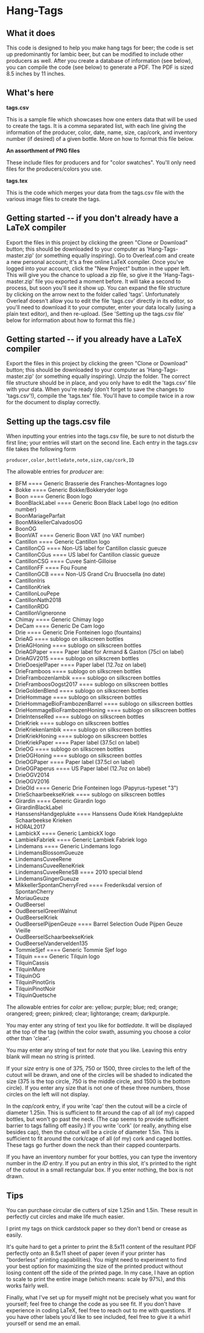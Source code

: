 # Hang-Tags

What it does
------------

This code is designed to help you make hang tags for beer; the code is set up predominantly for lambic beer, but can be modified to include other producers as well.  After you create a database of information (see below), you can compile the code (see below) to generate a PDF.  The PDF is sized 8.5 inches by 11 inches.

What's here
------------


**tags.csv**

This is a sample file which showcases how one enters data that will be used to create the tags.  It is a comma separated list, with each line giving the information of the producer, color, date, name, size, cap/cork, and inventory number (if desired) of a given bottle.  More on how to format this file below.

**An assorthment of PNG files**

These include files for producers and for "color swatches".  You'll only need files for the producers/colors you use. 
	
**tags.tex**

This is the code which merges your data from the tags.csv file with the various image files to create the tags. 
 
Getting started -- if you don't already have a LaTeX compiler
---------------------------------------------------------------

Export the files in this project by clicking the green "Clone or Download" button; this should be downloaded to your computer as 'Hang-Tags-master.zip' (or something equally inspiring).  Go to Overleaf.com and create a new personal account; it's a free online LaTeX compiler.  Once you've logged into your account, click the "New Project" button in the upper left.  This will give you the chance to upload a zip file, so give it the 'Hang-Tags-master.zip' file you exported a moment before. It will take a second to process, but soon you'll see it show up.  You can expand the file structure by clicking on the arrow next to the folder called 'tags'.  Unfortunately Overleaf doesn't allow you to edit the file 'tags.csv' directly in its editor, so you'll need to download it to your computer, enter your data locally (using a plain text editor), and then re-upload.  (See 'Setting up the tags.csv file' below for information about how to format this file.)

Getting started -- if you already have a LaTeX compiler
-------------------------------------------------------

Export the files in this project by clicking the green "Clone or Download" button; this should be downloaded to your computer as 'Hang-Tags-master.zip' (or something equally inspiring).  Unzip the folder.  The correct file structure should be in place, and you only have to edit the 'tags.csv' file with your data.  When you're ready (don't forget to save the changes to 'tags.csv'!), compile the 'tags.tex' file. You'll have to compile twice in a row for the document to display correctly.

Setting up the tags.csv file
----------------------------

When inputting your entries into the tags.csv file, be sure to not disturb the first line; your entries will start on the second line. Each entry in the tags.csv file takes the following form

    producer,color,bottledate,note,size,cap/cork,ID
    
The allowable entries for *producer* are: 
*	BFM					====		Generic Brasserie des Franches-Montagnes logo
*	Bokke					====		Generic Bokke/Bokkeryder logo
*	Boon					====    	Generic Boon logo
* 	BoonBlackLabel				====		Generic Boon Black Label logo (no edition number)
*	BoonMariageParfait
*	BoonMikkellerCalvadosOG		
*	BoonOG						
*	BoonVAT					====		Generic Boon VAT (no VAT number)
*	Cantillon				====		Generic Cantillon logo
*	CantillonCG				====		Non-US label for Cantillon classic gueuze
*	CantillonCGus				====		US label for Cantillon classic gueuze
*	CantillonCSG				====		Cuvee Saint-Gilloise
*	CantillonFF				====		Fou Foune
*	CantillonGCB				====		Non-US Grand Cru Bruocsella (no date)
*	CantillonIris				
*	CantillonKriek
*	CantillonLouPepe
*	CantillonNath2018
*	CantillonRDG
*	CantillonVigneronne
*	Chimay					====		Generic Chimay logo
*	DeCam					====		Generic De Cam logo
*	Drie					====		Generic Drie Fonteinen logo (fountains)
*	DrieAG					====		sublogo on silkscreen bottles
*	DrieAGHoning				====		sublogo on silkscreen bottles
*	DrieAGPaper				====		Paper label for Armand & Gaston (75cl on label)
*	DrieAGV2015				====		sublogo on silkscreen bottles
*	DrieDoesjelPaper			====		Paper label (12.7oz on label)
*	DrieFramboos				====		sublogo on silkscreen bottles
*	DrieFrambozenlambik			====		sublogo on silkscreen bottles
*	DrieFramboosOogst2017			====		sublogo on silkscreen bottles
*	DrieGoldenBlend				====		sublogo on silkscreen bottles
*	DrieHommage				====		sublogo on silkscreen bottles
*	DrieHommageBioFrambozenBarrel		====		sublogo on silkscreen bottles
*	DrieHommageBioFrambozenHoning		====		sublogo on silkscreen bottles
*	DrieIntenseRed				====		sublogo on silkscreen bottles
*	DrieKriek				====		sublogo on silkscreen bottles
*	DrieKriekenlambik			====		sublogo on silkscreen bottles
*	DrieKriekHoning				====		sublogo on silkscreen bottles
*	DrieKriekPaper				====		Paper label (37.5cl on label)
*	DrieOG					====		sublogo on silkscreen bottles
*	DrieOGHoning				====		sublogo on silkscreen bottles
*	DrieOGPaper				====		Paper label (37.5cl on label)
*	DrieOGPaperus				====		US Paper label (12.7oz on label)
*	DrieOGV2014						
*	DrieOGV2016
*	DrieOld					====		Generic Drie Fonteinen logo (Papyrus-typeset "3")
*	DrieSchaarbeekseKriek			====		sublogo on silkscreen bottles
*	Girardin				====		Generic Girardin logo
*	GirardinBlackLabel				
*	HanssensHandgeplukte			====		Hanssens Oude Kriek Handgeplukte Schaarbeekse Krieken
*	HORAL2017
*	LambickX				====		Generic LambickX logo
*	LambiekFabriek				====		Generic Lambiek Fabriek logo
*	Lindemans				====		Generic Lindemans logo
*	LindemansBlossomGueuze
*	LindemansCuveeRene
*	LindemansCuveeReneKriek
*	LindemansCuveeReneSB			====		2010 special blend
*	LindemansGingerGueuze
*	MikkellerSpontanCherryFred		====		Frederiksdal version of SpontanCherry
*	MoriauGeuze
*	OudBeersel
*	OudBeerselGreenWalnut
*	OudBeerselKriek
*	OudBeerselPijpenGeuze			====		Barrel Selection Oude Pijpen Geuze Vieille
*	OudBeerselSchaarbeekseKriek
*	OudBeerselVandervelden135
*	TommieSjef				====		Generic Tommie Sjef logo
*	Tilquin					====		Generic Tilquin logo
*	TilquinCassis
*	TilquinMure
*	TilquinOG
*	TilquinPinotGris
*	TilquinPinotNoir
*	TilquinQuetsche

The allowable entries for *color* are:
		yellow;
		purple;
		blue;
		red;
		orange;
		orangered;
		green;
		pinkred;
		clear;
		lightorange;
		cream;
		darkpurple.
		
You may enter any string of text you like for *bottledate*.  It will be displayed at the top of the tag (within the color swath, assuming you choose a color other than 'clear'.

You may enter any string of text for  *note* that you like.  Leaving this entry blank will mean no string is printed.

If your *size* entry is one of 375, 750 or 1500, three circles to the left of the cutout will be drawn, and one of the circles will be shaded to indicated the size (375 is the top circle, 750 is the middle circle, and 1500 is the bottom circle).  If you enter any size that is not one of these three numbers, those circles on the left will not display.

In the *cap/cork* entry, if you write 'cap' then the cutout will be a circle of diameter 1.25in.  This is sufficient to fit around the cap of all (of my) capped bottles, but won't go past the neck.  (The cap seems to provide sufficient barrier to tags falling off easily.)  If you write 'cork' (or really, anything else besides cap), then the cutout will be a circle of diameter 1.5in.  This is sufficient to fit around the cork/cage of all (of my) cork and caged bottles.  These tags go further down the neck than their capped counterparts.

If you have an inventory number for your bottles, you can type the inventory number in the *ID* entry.  If you put an entry in this slot, it's printed to the right of the cutout in a small rectangular box.  If you enter nothing, the box is not drawn.


Tips
----

You can purchase circular die cutters of size 1.25in and 1.5in.  These result in perfectly cut circles and make life much easier.

I print my tags on thick cardstock paper so they don't bend or crease as easily.

It's quite hard to get a printer to print the 8.5x11 content of the resultant PDF perfectly onto an 8.5x11 sheet of paper (even if your printer has "borderless" printing capabilities).  You might need to experiment to find your best option for maximizing the size of the printed product without losing content off the side of the printed page. In my case, I have an option to scale to print the entire image (which means: scale by 97%), and this works fairly well.

Finally, what I've set up for myself might not be precisely what you want for yourself; feel free to change the code as you see fit.  If you don't have experience in coding LaTeX, feel free to reach out to me with questions.  If you have other labels you'd like to see included, feel free to give it a whirl yourself or send me an email.

